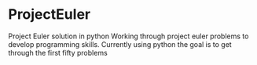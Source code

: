 ProjectEuler
============

Project Euler solution in python
Working through project euler problems to develop programming skills. Currently using python the goal is to get through the first fifty problems

